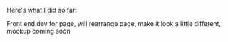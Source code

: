 Here's what I did so far: 

Front end dev for page, will rearrange page, make it look a little different, mockup coming soon